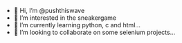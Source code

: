 - 👋 Hi, I’m @pushthiswave
- 👀 I’m interested in the sneakergame
- 🌱 I’m currently learning python, c and html...
- 💞️ I’m looking to collaborate on some selenium projects...

<!---
you can also find us on instagram @pushthiswave if you want to give
a look 
--->
